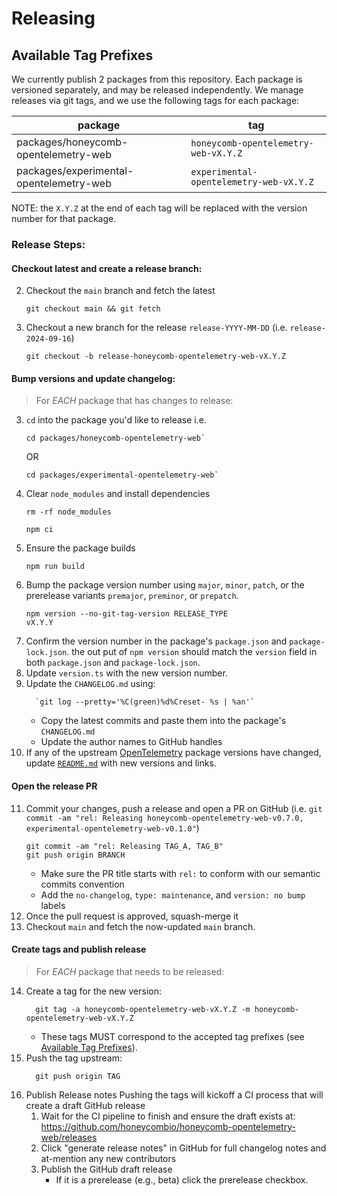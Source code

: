 # Releasing

## Available Tag Prefixes
We currently publish 2 packages from this repository. Each package is versioned separately, and may be released independently. We manage releases via git tags, and we use the following tags for each package:

| package                                 | tag                                     |
| --------------------------------------- | --------------------------------------- |
| packages/honeycomb-opentelemetry-web    | `honeycomb-opentelemetry-web-vX.Y.Z`    |
| packages/experimental-opentelemetry-web | `experimental-opentelemetry-web-vX.Y.Z` |

NOTE: the `X.Y.Z` at the end of each tag will be replaced with the version number for that package.

### Release Steps:

#### Checkout latest and create a release branch:
2. Checkout the `main` branch and fetch the latest
    ```shell
    git checkout main && git fetch
    ```
1.  Checkout a new branch for the release `release-YYYY-MM-DD` (i.e. `release-2024-09-16`)
    ```shell
    git checkout -b release-honeycomb-opentelemetry-web-vX.Y.Z
    ```

#### Bump versions and update changelog:
  >For _EACH_ package that has changes to release:

3. `cd` into the package you'd like to release i.e.
    ```shell
    cd packages/honeycomb-opentelemetry-web`
    ```
    OR
    ```shell
    cd packages/experimental-opentelemetry-web`
    ```
4. Clear `node_modules` and install dependencies
    ```shell
    rm -rf node_modules
    ```
    ```shell
    npm ci
    ```
5.  Ensure the package builds
    ```shell
    npm run build
    ```
6. Bump the package version number using `major`, `minor`, `patch`, or the prerelease variants `premajor`, `preminor`, or `prepatch`.
   ```shell
   npm version --no-git-tag-version RELEASE_TYPE
   vX.Y.Y
   ```
7. Confirm the version number in the package's `package.json` and `package-lock.json`. the out put of `npm version` should match the `version` field in both `package.json` and `package-lock.json`.
8. Update `version.ts` with the new version number.
9. Update the `CHANGELOG.md` using:
    ```shell
      `git log --pretty='%C(green)%d%Creset- %s | %an'`
    ```
    - Copy the latest commits and paste them into the package's `CHANGELOG.md`
    - Update the author names to GitHub handles
10. If any of the upstream [OpenTelemetry](https://github.com/open-telemetry) package versions have changed, update [`README.md`](./README.md) with new versions and links.

#### Open the release PR
11. Commit your changes, push a release and open a PR on GitHub (i.e. `git commit -am "rel: Releasing honeycomb-opentelemetry-web-v0.7.0, experimental-opentelemetry-web-v0.1.0"`)
      ```shell
      git commit -am "rel: Releasing TAG_A, TAG_B"
      git push origin BRANCH
      ```
      - Make sure the PR title starts with `rel:` to conform with our semantic commits convention
      - Add the `no-changelog`, `type: maintenance`, and `version: no bump` labels
12. Once the pull request is approved, squash-merge it
1. Checkout `main` and fetch the now-updated `main` branch.

#### Create tags and publish release
  >For _EACH_ package that needs to be released:
14. Create a tag for the new version:
    ```shell
      git tag -a honeycomb-opentelemetry-web-vX.Y.Z -m honeycomb-opentelemetry-web-vX.Y.Z
    ```
    - These tags MUST correspond to the accepted tag prefixes (see [Available Tag Prefixes](#available-tag-prefixes)).
15. Push the tag upstream:
    ```shell
      git push origin TAG
    ```
1. Publish Release notes
   Pushing the tags will kickoff a CI process that will create a draft GitHub release
   1. Wait for the CI pipeline to finish and ensure the draft exists at: https://github.com/honeycombio/honeycomb-opentelemetry-web/releases
   2. Click "generate release notes" in GitHub for full changelog notes and at-mention any new contributors
   3. Publish the GitHub draft release
      - If it is a prerelease (e.g., beta) click the prerelease checkbox.



